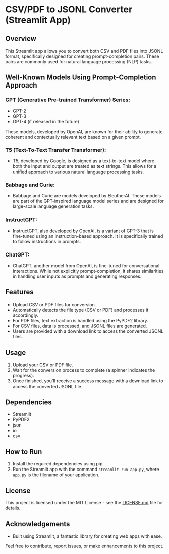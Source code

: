 # CSV/PDF to JSONL Converter (Streamlit App)

## Overview
This Streamlit app allows you to convert both CSV and PDF files into JSONL format, specifically designed for creating prompt-completion pairs. These pairs are commonly used for natural language processing (NLP) tasks.

## Well-Known Models Using Prompt-Completion Approach

### GPT (Generative Pre-trained Transformer) Series:
- GPT-2
- GPT-3
- GPT-4 (if released in the future)

These models, developed by OpenAI, are known for their ability to generate coherent and contextually relevant text based on a given prompt.

### T5 (Text-To-Text Transfer Transformer):
- T5, developed by Google, is designed as a text-to-text model where both the input and output are treated as text strings. This allows for a unified approach to various natural language processing tasks.

### Babbage and Curie:
- Babbage and Curie are models developed by EleutherAI. These models are part of the GPT-inspired language model series and are designed for large-scale language generation tasks.

### InstructGPT:
- InstructGPT, also developed by OpenAI, is a variant of GPT-3 that is fine-tuned using an instruction-based approach. It is specifically trained to follow instructions in prompts.

### ChatGPT:
- ChatGPT, another model from OpenAI, is fine-tuned for conversational interactions. While not explicitly prompt-completion, it shares similarities in handling user inputs as prompts and generating responses.

## Features
- Upload CSV or PDF files for conversion.
- Automatically detects the file type (CSV or PDF) and processes it accordingly.
- For PDF files, text extraction is handled using the PyPDF2 library.
- For CSV files, data is processed, and JSONL files are generated.
- Users are provided with a download link to access the converted JSONL files.

## Usage
1. Upload your CSV or PDF file.
2. Wait for the conversion process to complete (a spinner indicates the progress).
3. Once finished, you'll receive a success message with a download link to access the converted JSONL file.

## Dependencies
- Streamlit
- PyPDF2
- json
- io
- csv

## How to Run
1. Install the required dependencies using pip.
2. Run the Streamlit app with the command `streamlit run app.py`, where `app.py` is the filename of your application.

## License
This project is licensed under the MIT License - see the [LICENSE.md](LICENSE.md) file for details.

## Acknowledgements
- Built using Streamlit, a fantastic library for creating web apps with ease.

Feel free to contribute, report issues, or make enhancements to this project.


